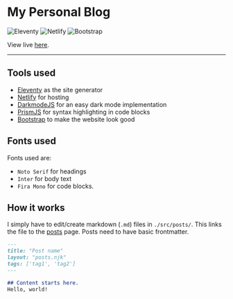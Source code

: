 # My Personal Blog
![Eleventy](https://img.shields.io/badge/Eleventy-696969?style=for-the-badge&logo=eleventy&logoColor=white)
![Netlify](https://img.shields.io/badge/Netlify-696969?style=for-the-badge&logo=netlify&logoColor=white)
![Bootstrap](https://img.shields.io/badge/Bootstrap-696969?style=for-the-badge&logo=bootstrap&logoColor=white)


View live [here](https://milavblog.netlify.app).

---

## Tools used
- [Eleventy](https://www.11ty.dev/) as the site generator
- [Netlify](https://netlify.app/) for hosting
- [DarkmodeJS](https://darkmodejs.learn.uno) for an easy dark mode implementation
- [PrismJS](https://prismjs.com/) for syntax highlighting in code blocks
- [Bootstrap](https://getbootstrap.com/) to make the website look good

## Fonts used
Fonts used are:
- `Noto Serif` for headings
- `Inter` for body text
- `Fira Mono` for code blocks.

## How it works
I simply have to edit/create markdown (`.md`) files in `./src/posts/`. This links the file to the [posts](https://milavblog.netlify.app/posts/) page. 
Posts need to have basic frontmatter.

```markdown
---
title: "Post name"
layout: "posts.njk"
tags: ['tag1', 'tag2']
---

## Content starts here.
Hello, world!
```
